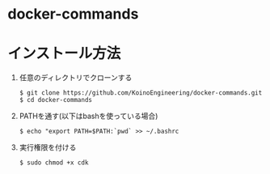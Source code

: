 # docker-commands

# インストール方法
1. 任意のディレクトリでクローンする
    ```
    $ git clone https://github.com/KoinoEngineering/docker-commands.git
    $ cd docker-commands
    ```
1. PATHを通す(以下はbashを使っている場合)
    ```
    $ echo "export PATH=$PATH:`pwd` >> ~/.bashrc
    ```
1. 実行権限を付ける
    ```
    $ sudo chmod +x cdk
    ```